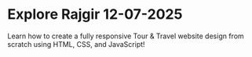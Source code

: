 # Explore Rajgir 12-07-2025
Learn how to create a fully responsive Tour &amp; Travel website design from scratch using HTML, CSS, and JavaScript!
